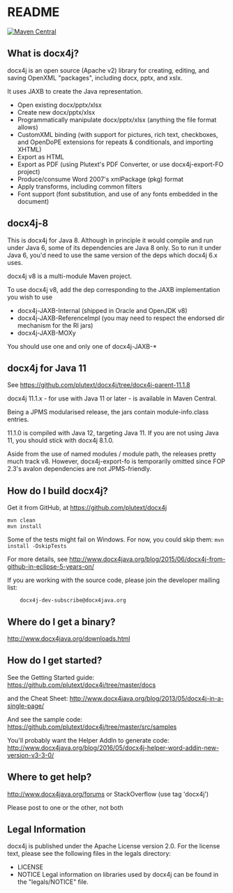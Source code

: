 README
======

[![Maven Central](https://maven-badges.herokuapp.com/maven-central/org.docx4j/docx4j/badge.svg)](https://maven-badges.herokuapp.com/maven-central/org.docx4j/docx4j)

What is docx4j?
---------------

docx4j is an open source (Apache v2) library for creating, editing, and saving OpenXML "packages", including docx, pptx, and xslx. 

It uses JAXB to create the Java representation.

- Open existing docx/pptx/xlsx 
- Create new docx/pptx/xlsx 
- Programmatically manipulate docx/pptx/xlsx (anything the file format allows)
- CustomXML binding (with support for pictures, rich text, checkboxes, and OpenDoPE extensions for repeats & conditionals, and importing XHTML) 
- Export as HTML
- Export as PDF (using Plutext's PDF Converter, or use docx4j-export-FO project)
- Produce/consume Word 2007's xmlPackage (pkg) format
- Apply transforms, including common filters
- Font support (font substitution, and use of any fonts embedded in the document) 

docx4j-8
--------

This is docx4j for Java 8. Although in principle it would compile and run under Java 6, some of its
dependencies are Java 8 only.  So to run it under Java 6, you'd need to use the same version of the deps
which docx4j 6.x uses.

docx4j v8 is a multi-module Maven project.

To use docx4j v8, add the dep corresponding to the JAXB implementation you wish to use

* docx4j-JAXB-Internal (shipped in Oracle and OpenJDK v8)
* docx4j-JAXB-ReferenceImpl (you may need to respect the endorsed dir mechanism for the RI jars)
* docx4j-JAXB-MOXy

You should use one and only one of docx4j-JAXB-* 


docx4j for Java 11
------------------

See https://github.com/plutext/docx4j/tree/docx4j-parent-11.1.8

docx4j 11.1.x - for use with Java 11 or later - is available in Maven Central.

Being a JPMS modularised release, the jars contain module-info.class entries.

11.1.0 is compiled with Java 12, targeting Java 11. If you are not using Java 11, you should stick with docx4j 8.1.0.

Aside from the use of named modules / module path, the releases pretty much track v8. However, docx4j-export-fo is temporarily omitted since FOP 2.3's avalon dependencies are not JPMS-friendly. 


How do I build docx4j?
----------------------

Get it from GitHub, at https://github.com/plutext/docx4j

```
mvn clean
mvn install
```

Some of the tests might fail on Windows.  For now, you could skip them: `mvn install -DskipTests`  

For more details, see http://www.docx4java.org/blog/2015/06/docx4j-from-github-in-eclipse-5-years-on/

If you are working with the source code, please join the developer
mailing list:

        docx4j-dev-subscribe@docx4java.org


Where do I get a binary?
------------------------

http://www.docx4java.org/downloads.html

How do I get started?
------------------

See the Getting Started guide:  https://github.com/plutext/docx4j/tree/master/docs

and the Cheat Sheet:  http://www.docx4java.org/blog/2013/05/docx4j-in-a-single-page/

And see the sample code:  https://github.com/plutext/docx4j/tree/master/src/samples

You'll probably want the Helper AddIn to generate code:  http://www.docx4java.org/blog/2016/05/docx4j-helper-word-addin-new-version-v3-3-0/



Where to get help?
------------------

http://www.docx4java.org/forums or StackOverflow (use tag 'docx4j')

Please post to one or the other, not both


Legal Information
-----------------

docx4j is published under the Apache License version 2.0. For the license
text, please see the following files in the legals directory:
- LICENSE
- NOTICE
Legal information on libraries used by docx4j can be found in the 
"legals/NOTICE" file.
